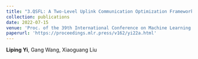 ```yaml
---
title: "3.QSFL: A Two-Level Uplink Communication Optimization Framework for Federated Learning"
collection: publications
date: 2022-07-15
venue: 'Proc. of the 39th International Conference on Machine Learning (ICML)'
paperurl: 'https://proceedings.mlr.press/v162/yi22a.html'
---
```

**Liping Yi**, Gang Wang, Xiaoguang Liu
